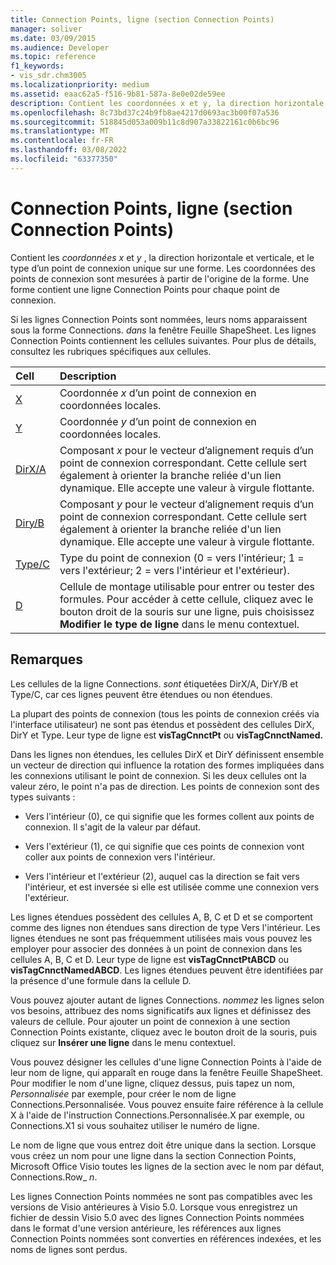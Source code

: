 ```yaml
---
title: Connection Points, ligne (section Connection Points)
manager: soliver
ms.date: 03/09/2015
ms.audience: Developer
ms.topic: reference
f1_keywords:
- vis_sdr.chm3005
ms.localizationpriority: medium
ms.assetid: eaac62a5-f516-9b81-587a-8e0e02de59ee
description: Contient les coordonnées x et y, la direction horizontale et verticale, et le type d’un point de connexion unique sur une forme. Les coordonnées des points de connexion sont mesurées à partir de l'origine de la forme. Une forme contient une ligne Connection Points pour chaque point de connexion.
ms.openlocfilehash: 8c73bd37c24b9fb8ae4217d0693ac3b00f07a536
ms.sourcegitcommit: 518845d053a009b11c8d907a33822161c0b6bc96
ms.translationtype: MT
ms.contentlocale: fr-FR
ms.lasthandoff: 03/08/2022
ms.locfileid: "63377350"
---
```

# <a name="connection-points-row-connection-points-section"></a>Connection Points, ligne (section Connection Points)

Contient les  *coordonnées x*  et  *y*  , la direction horizontale et verticale, et le type d’un point de connexion unique sur une forme. Les coordonnées des points de connexion sont mesurées à partir de l'origine de la forme. Une forme contient une ligne Connection Points pour chaque point de connexion.
  
Si les lignes Connection Points sont nommées, leurs noms apparaissent sous la forme Connections. *dans*  la fenêtre Feuille ShapeSheet. Les lignes Connection Points contiennent les cellules suivantes. Pour plus de détails, consultez les rubriques spécifiques aux cellules.
  
|**Cell**|**Description**|
|:-----|:-----|
|[X](x-cell-connection-points-section.md) <br/> |Coordonnée *x*  d’un point de connexion en coordonnées locales. |
|[Y](y-cell-connection-points-section.md) <br/> |Coordonnée *y*  d’un point de connexion en coordonnées locales. |
|[DirX/A](dirxa-cell-connection-points-section.md) <br/> |Composant *x*  pour le vecteur d’alignement requis d’un point de connexion correspondant. Cette cellule sert également à orienter la branche reliée d'un lien dynamique. Elle accepte une valeur à virgule flottante. |
|[Diry/B](diryb-cell-connection-points-section.md) <br/> |Composant *y*  pour le vecteur d’alignement requis d’un point de connexion correspondant. Cette cellule sert également à orienter la branche reliée d'un lien dynamique. Elle accepte une valeur à virgule flottante. |
|[Type/C](typec-cell-connection-points-section.md) <br/> |Type du point de connexion (0 = vers l'intérieur; 1 = vers l'extérieur; 2 = vers l'intérieur et l'extérieur). |
|[D](d-cell-connection-points-section.md) <br/> |Cellule de montage utilisable pour entrer ou tester des formules. Pour accéder à cette cellule, cliquez avec le bouton droit de la souris sur une ligne, puis choisissez **Modifier le type de ligne** dans le menu contextuel. |

## <a name="remarks"></a>Remarques

Les cellules de la ligne Connections. *sont*  étiquetées DirX/A, DirY/B et Type/C, car ces lignes peuvent être étendues ou non étendues.
  
La plupart des points de connexion (tous les points de connexion créés via l'interface utilisateur) ne sont pas étendus et possèdent des cellules DirX, DirY et Type. Leur type de ligne est **visTagCnnctPt** ou **visTagCnnctNamed.**
  
Dans les lignes non étendues, les cellules DirX et DirY définissent ensemble un vecteur de direction qui influence la rotation des formes impliquées dans les connexions utilisant le point de connexion. Si les deux cellules ont la valeur zéro, le point n'a pas de direction. Les points de connexion sont des types suivants :
  
- Vers l'intérieur (0), ce qui signifie que les formes collent aux points de connexion. Il s'agit de la valeur par défaut.

- Vers l'extérieur (1), ce qui signifie que ces points de connexion vont coller aux points de connexion vers l'intérieur.

- Vers l'intérieur et l'extérieur (2), auquel cas la direction se fait vers l'intérieur, et est inversée si elle est utilisée comme une connexion vers l'extérieur.

Les lignes étendues possèdent des cellules A, B, C et D et se comportent comme des lignes non étendues sans direction de type Vers l'intérieur. Les lignes étendues ne sont pas fréquemment utilisées mais vous pouvez les employer pour associer des données à un point de connexion dans les cellules A, B, C et D. Leur type de ligne est **visTagCnnctPtABCD** ou **visTagCnnctNamedABCD**. Les lignes étendues peuvent être identifiées par la présence d'une formule dans la cellule D.
  
 Vous pouvez ajouter autant de lignes Connections.  *nommez*  les lignes selon vos besoins, attribuez des noms significatifs aux lignes et définissez des valeurs de cellule. Pour ajouter un point de connexion à une section Connection Points existante, cliquez avec le bouton droit de la souris, puis cliquez sur **Insérer une ligne** dans le menu contextuel.
  
Vous pouvez désigner les cellules d'une ligne Connection Points à l'aide de leur nom de ligne, qui apparaît en rouge dans la fenêtre Feuille ShapeSheet. Pour modifier le nom d'une ligne, cliquez dessus, puis tapez un nom, *Personnalisée* par exemple, pour créer le nom de ligne Connections.Personnalisée. Vous pouvez ensuite faire référence à la cellule X à l'aide de l'instruction Connections.Personnalisée.X par exemple, ou Connections.X1 si vous souhaitez utiliser le numéro de ligne.
  
Le nom de ligne que vous entrez doit être unique dans la section. Lorsque vous créez un nom pour une ligne dans la section Connection Points, Microsoft Office Visio toutes les lignes de la section avec le nom par défaut, Connections.Row_ *n*.
  
Les lignes Connection Points nommées ne sont pas compatibles avec les versions de Visio antérieures à Visio 5.0. Lorsque vous enregistrez un fichier de dessin Visio 5.0 avec des lignes Connection Points nommées dans le format d'une version antérieure, les références aux lignes Connection Points nommées sont converties en références indexées, et les noms de lignes sont perdus.
  